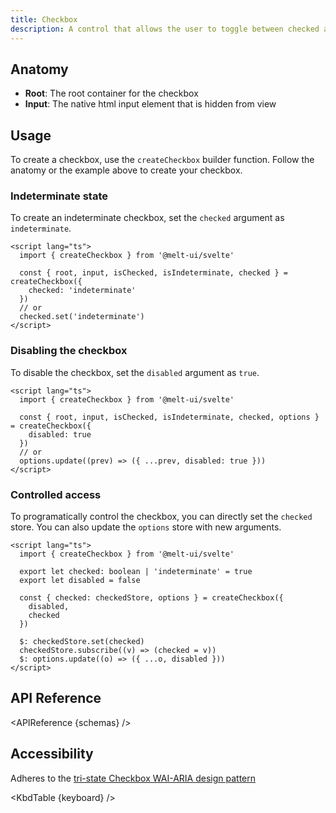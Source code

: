 ```yaml
---
title: Checkbox
description: A control that allows the user to toggle between checked and not checked.
---
```


<script>
    import { APIReference, KbdTable } from '$docs/components'
    export let schemas
    export let keyboard
</script>

## Anatomy

- **Root**: The root container for the checkbox
- **Input**: The native html input element that is hidden from view

## Usage

To create a checkbox, use the `createCheckbox` builder function. Follow the anatomy or the example
above to create your checkbox.

### Indeterminate state

To create an indeterminate checkbox, set the `checked` argument as `indeterminate`.

```svelte {5,8}
<script lang="ts">
  import { createCheckbox } from '@melt-ui/svelte'

  const { root, input, isChecked, isIndeterminate, checked } = createCheckbox({
    checked: 'indeterminate'
  })
  // or
  checked.set('indeterminate')
</script>
```

### Disabling the checkbox

To disable the checkbox, set the `disabled` argument as `true`.

```svelte /disabled: true/#hi /options.update((prev) => ({ ...prev, disabled: true }))/#hi
<script lang="ts">
  import { createCheckbox } from '@melt-ui/svelte'

  const { root, input, isChecked, isIndeterminate, checked, options } = createCheckbox({
    disabled: true
  })
  // or
  options.update((prev) => ({ ...prev, disabled: true }))
</script>
```

### Controlled access

To programatically control the checkbox, you can directly set the `checked` store. You can also
update the `options` store with new arguments.

```svelte {12,14}
<script lang="ts">
  import { createCheckbox } from '@melt-ui/svelte'

  export let checked: boolean | 'indeterminate' = true
  export let disabled = false

  const { checked: checkedStore, options } = createCheckbox({
    disabled,
    checked
  })

  $: checkedStore.set(checked)
  checkedStore.subscribe((v) => (checked = v))
  $: options.update((o) => ({ ...o, disabled }))
</script>
```

## API Reference

<APIReference {schemas} />

## Accessibility

Adheres to the
[tri-state Checkbox WAI-ARIA design pattern](https://www.w3.org/WAI/ARIA/apg/patterns/checkbox/)

<KbdTable {keyboard} />

